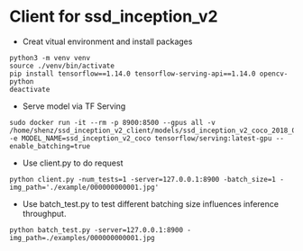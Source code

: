 # Client for ssd_inception_v2

- Creat vitual environment and install packages

```shell
python3 -m venv venv
source ./venv/bin/activate
pip install tensorflow==1.14.0 tensorflow-serving-api==1.14.0 opencv-python
deactivate
```

- Serve model via TF Serving

```shell
sudo docker run -it --rm -p 8900:8500 --gpus all -v /home/shenz/ssd_inception_v2_client/models/ssd_inception_v2_coco_2018_01_28:/models/ssd_inception_v2_coco -e MODEL_NAME=ssd_inception_v2_coco tensorflow/serving:latest-gpu --enable_batching=true
```

- Use client.py to do request

```shell
python client.py -num_tests=1 -server=127.0.0.1:8900 -batch_size=1 -img_path='./example/000000000001.jpg'
```

- Use batch_test.py to test different batching size influences inference throughput.

```shell
python batch_test.py -server=127.0.0.1:8900 -img_path=./examples/000000000001.jpg
```

